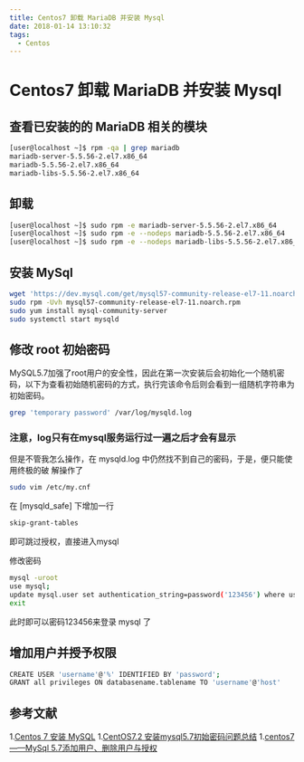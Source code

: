 ```yaml
---
title: Centos7 卸载 MariaDB 并安装 Mysql
date: 2018-01-14 13:10:32
tags:
  - Centos
---
```

# Centos7 卸载 MariaDB 并安装 Mysql

## 查看已安装的的 MariaDB 相关的模块

```bash
[user@localhost ~]$ rpm -qa | grep mariadb
mariadb-server-5.5.56-2.el7.x86_64
mariadb-5.5.56-2.el7.x86_64
mariadb-libs-5.5.56-2.el7.x86_64
```

## 卸载

```bash
[user@localhost ~]$ sudo rpm -e mariadb-server-5.5.56-2.el7.x86_64
[user@localhost ~]$ sudo rpm -e --nodeps mariadb-5.5.56-2.el7.x86_64
[user@localhost ~]$ sudo rpm -e --nodeps mariadb-libs-5.5.56-2.el7.x86_64
```

## 安装 MySql

```bash
wget 'https://dev.mysql.com/get/mysql57-community-release-el7-11.noarch.rpm'
sudo rpm -Uvh mysql57-community-release-el7-11.noarch.rpm
sudo yum install mysql-community-server
sudo systemctl start mysqld
```

## 修改 root 初始密码

MySQL5.7加强了root用户的安全性，因此在第一次安装后会初始化一个随机密码，以下为查看初始随机密码的方式，执行完该命令后则会看到一组随机字符串为初始密码。

```bash
grep 'temporary password' /var/log/mysqld.log
```

### 注意，log只有在mysql服务运行过一遍之后才会有显示

但是不管我怎么操作，在 mysqld.log 中仍然找不到自己的密码，于是，便只能使用终极的破
解操作了

```bash
sudo vim /etc/my.cnf
```

在 [mysqld_safe] 下增加一行

```bash
skip-grant-tables
```

即可跳过授权，直接进入mysql

修改密码

```bash
mysql -uroot
use mysql;
update mysql.user set authentication_string=password('123456') where user='root';
exit
```

此时即可以密码123456来登录 mysql 了

## 增加用户并授予权限

```bash
CREATE USER 'username'@'%' IDENTIFIED BY 'password';
GRANT all privileges ON databasename.tablename TO 'username'@'host'
```

## 参考文献

1.[Centos 7 安装 MySQL](https://www.jianshu.com/p/7cccdaa2d177)
1.[CentOS7.2 安装mysql5.7初始密码问题总结](http://blog.csdn.net/yuxiangjie12/article/details/75452279)
1.[centos7——MySql 5.7添加用户、删除用户与授权](http://www.cnblogs.com/rays-/p/8081798.html)